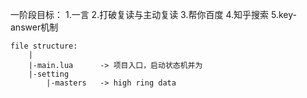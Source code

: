 一阶段目标：
    1.一言
    2.打破复读与主动复读
    3.帮你百度
    4.知乎搜索
    5.key-answer机制
    
    file structure:
        |
        |-main.lua      -> 项目入口，启动状态机并为
        |-setting
            |-masters   -> high ring data

